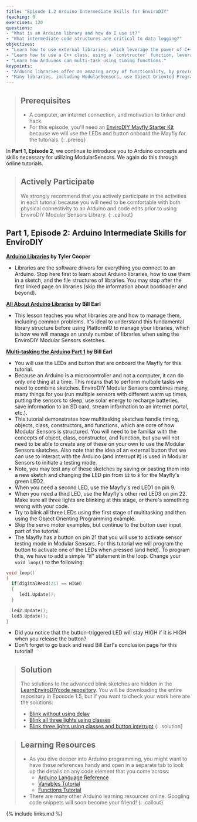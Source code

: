 ```yaml
---
title: "Episode 1.2 Arduino Intermediate Skills for EnviroDIY"
teaching: 0
exercises: 120
questions:
- "What is an Arduino library and how do I use it?"
- "What intermediate code structures are critical to data logging?"
objectives:
- "Learn how to use external libraries, which leverage the power of C++."
- "Learn how to use a C++ class, using a `constructor` function, leveraging Object Oriented Programming."
- "Learn how Arduinos can multi-task using timing functions."
keypoints:
- "Arduino libraries offer an amazing array of functionality, by providing higher-level functions."
- "Many libraries, including ModularSensors, use Object Oriented Programming, in which a class of objects is defined. A special type of function called a `constructor` creates an object of that class."
---
```


> ## Prerequisites
>
> - A computer, an internet connection, and motivation to tinker and hack.
> - For this episode, you'll need an [EnviroDIY Mayfly Starter Kit](https://www.amazon.com/EnviroDIY-Mayfly-Arduino-Compatible-Starter/dp/B01FCVALDW) because we will use the LEDs and button onboard the Mayfly for the tutorials.
{: .prereq}

In **Part 1, Episode 2**, we continue to introduce you to Arduino concepts and skills necessary for utilizing ModularSensors. We again do this through online tutorials.

> ## Actively Participate
> We strongly recommend that you actively participate in the activities in each tutorial because you will need to be comfortable with both physical connectivity to an Arduino and code edits prior to using EnviroDIY Modular Sensors Library.
{: .callout}


## Part 1, Episode 2: Arduino Intermediate Skills for EnviroDIY

**[Arduino Libraries](https://learn.adafruit.com/arduino-tips-tricks-and-techniques/arduino-libraries) by Tyler Cooper**
- Libraries are the software drivers for everything you connect to an Arduino. Stop here first to learn about Arduino libraries, how to use them in a sketch, and the file structures of libraries. You may stop after the first linked page on libraries (skip the information about bootloader and beyond).

**[All About Arduino Libraries](https://learn.adafruit.com/adafruit-all-about-arduino-libraries-install-use) by Bill Earl**
- This lesson teaches you what libraries are and how to manage them, including common problems. It's ideal to understand this fundamental library structure before using PlatformIO to manage your libraries, which is how we will manage an unruly number of libraries when using the EnviroDIY Modular Sensors sketches.

**[Multi-tasking the Arduino Part 1](https://learn.adafruit.com/multi-tasking-the-arduino-part-1) by Bill Earl**
- You will use the LEDs and button that are onboard the Mayfly for this tutorial.
- Because an Arduino is a microcontroller and not a computer, it can do only one thing at a time. This means that to perform multiple tasks we need to combine sketches. EnviroDIY Modular Sensors combines many, many things for you (run multiple sensors with different warm up times, putting the sensors to sleep, use solar energy to recharge batteries, save information to an SD card, stream information to an internet portal, etc.).
- This tutorial demonstrates how multitasking sketches handle timing, objects, class, constructors, and functions, which are core of how Modular Sensors is structured. You will need to be familiar with the concepts of object, class, constructor, and function, but you will not need to be able to create any of these on your own to use the Modular Sensors sketches. Also note that the idea of an external button that we can use to interact with the Arduino (and interrupt it) is used in Modular Sensors to initiate a testing mode.
- Note, you may test any of these sketches by saving or pasting them into a new sketch and changing the LED pin from `13` to `8` for the Mayfly's green LED2.
- When you need a second LED, use the Mayfly's red LED1 on pin 9.
- When you need a third LED, use the Mayfly's other red LED3 on pin 22. Make sure all three lights are blinking at this stage, or there's something wrong with your code.
- Try to blink all three LEDs using the first stage of multitasking and then using the Object Orienting Programming example.
- Skip the servo motor examples, but continue to the button user input part of the tutorial.
- The Mayfly has a button on pin 21 that you will use to activate sensor testing mode in Modular Sensors. For this tutorial we will program the button to activate one of the LEDs when pressed (and held). To program this, we have to add a simple "if" statement in the loop. Change your `void loop()` to the following:

```C++
void loop()
{
  if(digitalRead(21) == HIGH)
  {
     led1.Update();
  }

  led2.Update();
  led3.Update();
}
```
- Did you notice that the button-triggered LED will stay HIGH if it is HIGH when you release the button?
- Don't forget to go back and read Bill Earl's conclusion page for this tutorial!  

> ## Solution
> The solutions to the advanced blink sketches are hidden in the [LearnEnviroDIYcode  repository](https://github.com/EnviroDIY/LearnEnviroDIYcode). You will be downloading the entire repository in Eposode 1.5, but if you want to check your work here are the solutions:
>  - [Blink without using delay](https://github.com/EnviroDIY/LearnEnviroDIYcode/blob/master/Part1-sketches/Extras/Solution01_ep1-2_blinkwithoutdelay/Solution01_ep1-2_blinkwithoutdelay.ino)
>  - [Blink all three lights using classes](https://github.com/EnviroDIY/LearnEnviroDIYcode/tree/master/Part1-sketches/Extras/Solution02_ep1-2_threeblinkclasses)
>  - [Blink three lights using classes and button interrupt](https://github.com/EnviroDIY/LearnEnviroDIYcode/tree/master/Part1-sketches/Extras/Solution03_ep1-2_threeblinkclasses_button)
{: .solution}


> ## Learning Resources
> - As you dive deeper into Arduino programming, you might want to have these references handy and open in a separate tab to look up the details on any code element that you come across:
>   - [Arduino Language Reference](https://www.arduino.cc/reference/en/)
>   - [Variables Tutorial](https://www.arduino.cc/en/Tutorial/Variables)
>   - [Functions Tutorial](https://www.arduino.cc/en/Reference/FunctionDeclaration)
> - There are many other Arduino learning resources online. Googling code snippets will soon become your friend!
{: .callout}

{% include links.md %}
